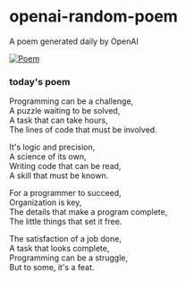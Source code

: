 
# openai-random-poem
 A poem generated daily by OpenAI

[![Poem](https://github.com/fbiego/openai-random-poem/actions/workflows/main.yml/badge.svg)](https://github.com/fbiego/openai-random-poem/actions/workflows/main.yml)

### today's poem  
  
Programming can be a challenge,  
A puzzle waiting to be solved,  
A task that can take hours,  
The lines of code that must be involved.  
  
It's logic and precision,  
A science of its own,  
Writing code that can be read,  
A skill that must be known.  
  
For a programmer to succeed,  
Organization is key,  
The details that make a program complete,  
The little things that set it free.  
  
The satisfaction of a job done,  
A task that looks complete,  
Programming can be a struggle,  
But to some, it's a feat.